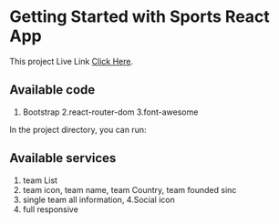 # Getting Started with Sports React App

This project Live Link  [Click Here]().

## Available code
1. Bootstrap 
2.react-router-dom
3.font-awesome



In the project directory, you can run:

## Available services
1. team List
2. team icon, team name, team Country, team founded sinc
3. single team all information, 
4.Social icon
5. full responsive 

